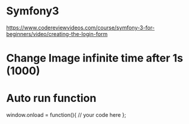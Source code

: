 # Symfony3
https://www.codereviewvideos.com/course/symfony-3-for-beginners/video/creating-the-login-form

# Change Image infinite time after 1s (1000)

<script>
function myFunction() {
    document.getElementById("myImg").src = "hackanm.gif";
    setTimeout(myFunction2,1000);
} 
function myFunction2(){ 
  document.getElementById("myImg").src = "compman.gif";
  setTimeout(myFunction,1000);
  
}
</script>

# Auto run function

window.onload = function(){
  // your code here
};
